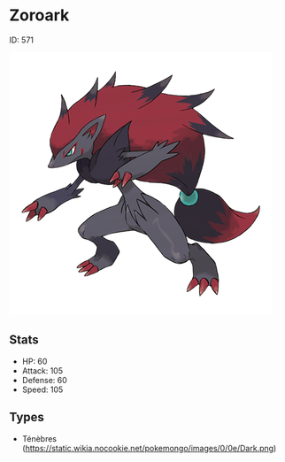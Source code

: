 # Zoroark


ID: 571

![](https://raw.githubusercontent.com/PokeAPI/sprites/master/sprites/pokemon/other/official-artwork/571.png "Zoroark")

## Stats


 - HP: 60
 - Attack: 105
 - Defense: 60
 - Speed: 105

## Types


 - Ténèbres (https://static.wikia.nocookie.net/pokemongo/images/0/0e/Dark.png)
